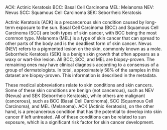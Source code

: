 ACK: Actinic Keratosis
BCC: Basal Cell Carcinoma
MEL: Melanoma
NEV: Nevus
SCC: Squamous Cell Carcinoma
SEK: Seborrheic Keratosis

Actinic Keratosis (ACK) is a precancerous skin condition caused by long-term exposure to the sun. Basal Cell Carcinoma (BCC) and Squamous Cell Carcinoma (SCC) are both types of skin cancer, with BCC being the most common type. Melanoma (MEL) is a type of skin cancer that can spread to other parts of the body and is the deadliest form of skin cancer. Nevus (NEV) refers to a pigmented lesion on the skin, commonly known as a mole. Seborrheic Keratosis (SEK) is a benign skin growth that often appears as a waxy or wart-like lesion.
All BCC, SCC, and MEL are biopsy-proven. The remaining ones may have clinical diagnosis according to a consensus of a group of dermatologists. In total, approximately 58% of the samples in this dataset are biopsy-proven. This information is described in the metadata. 

These medical abbreviations relate to skin conditions and skin cancers. Some of these skin conditions are benign (not cancerous), such as NEV (Nevus) and SEK (Seborrheic Keratosis), while others are malignant (cancerous), such as BCC (Basal Cell Carcinoma), SCC (Squamous Cell Carcinoma), and MEL (Melanoma). ACK (Actinic Keratosis), on the other hand, is a precancerous condition that has the potential to develop into skin cancer if left untreated. All of these conditions can be related to sun exposure, which is a significant risk factor for skin cancer development.  